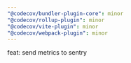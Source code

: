 ```yaml
---
"@codecov/bundler-plugin-core": minor
"@codecov/rollup-plugin": minor
"@codecov/vite-plugin": minor
"@codecov/webpack-plugin": minor
---
```


feat: send metrics to sentry
